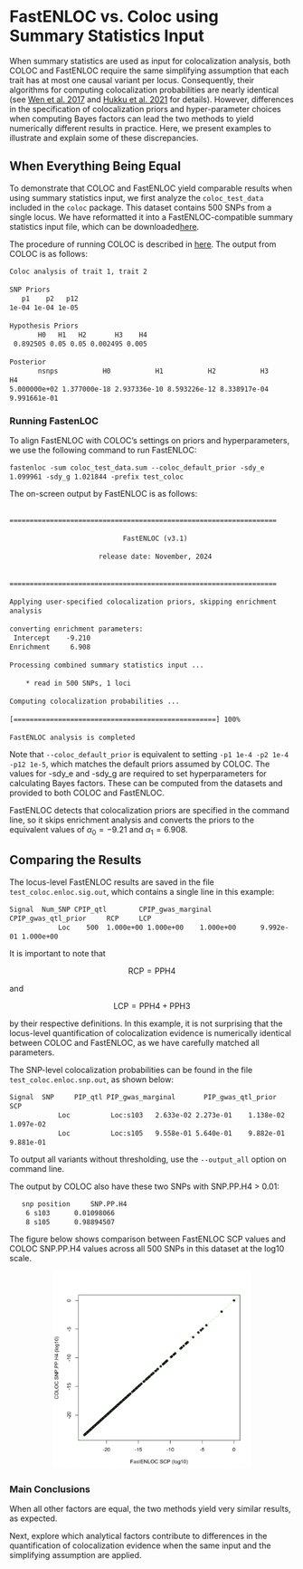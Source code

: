 # FastENLOC vs. Coloc using Summary Statistics Input

When summary statistics are used as input for colocalization analysis, both COLOC and FastENLOC require the same simplifying assumption that each trait has at most one causal variant per locus. Consequently, their algorithms for computing colocalization probabilities are nearly identical (see [Wen et al. 2017](https://journals.plos.org/plosgenetics/article?id=10.1371/journal.pgen.1006646) and [Hukku et al. 2021](https://www.cell.com/ajhg/fulltext/S0002-9297(20)30409-2?_returnURL=https%3A%2F%2Flinkinghub.elsevier.com%2Fretrieve%2Fpii%2FS0002929720304092%3Fshowall%3Dtrue) for details). However, differences in the specification of colocalization priors and hyper-parameter choices when computing Bayes factors can lead the two methods to yield numerically different results in practice. Here, we present examples to illustrate and explain some of these discrepancies.



## When Everything Being Equal

To demonstrate that COLOC and FastENLOC yield comparable results when using summary statistics input, we first analyze the ``coloc_test_data`` included in the ``coloc`` package. This dataset contains 500 SNPs from a single locus. We have reformatted it into a FastENLOC-compatible summary statistics input file, which can be downloaded[here](../sample_data/coloc_test_data.sum). 

The procedure of running COLOC is described in [here](https://chr1swallace.github.io/coloc/articles/a03_enumeration.html). The output from COLOC is as follows:

```
Coloc analysis of trait 1, trait 2

SNP Priors
   p1    p2   p12
1e-04 1e-04 1e-05

Hypothesis Priors
       H0   H1   H2       H3    H4
 0.892505 0.05 0.05 0.002495 0.005

Posterior
       nsnps           H0           H1           H2           H3           H4
5.000000e+02 1.377000e-18 2.937336e-10 8.593226e-12 8.338917e-04 9.991661e-01
```


### Running FastenLOC

To align FastENLOC with COLOC’s settings on priors and hyperparameters, we use the following command to run FastENLOC:

```
fastenloc -sum coloc_test_data.sum --coloc_default_prior -sdy_e 1.099961 -sdy_g 1.021844 -prefix test_coloc
```

The on-screen output by FastENLOC is as follows:

```
		==================================================================

		                    FastENLOC (v3.1)

		              release date: November, 2024

		==================================================================

Applying user-specified colocalization priors, skipping enrichment analysis

converting enrichment parameters:
 Intercept    -9.210
Enrichment     6.908

Processing combined summary statistics input ...

    * read in 500 SNPs, 1 loci

Computing colocalization probabilities ...

[==================================================] 100%

FastENLOC analysis is completed
```

Note that ``--coloc_default_prior`` is equivalent to setting ``-p1 1e-4 -p2 1e-4 -p12 1e-5``, which matches the default priors assumed by COLOC. The values for -sdy_e and -sdy_g are required to set hyperparameters for calculating Bayes factors. These can be computed from the datasets and provided to both COLOC and FastENLOC.

FastENLOC detects that colocalization priors are specified in the command line, so it skips enrichment analysis and converts the priors to the equivalent values of $\alpha_0 = -9.21$ and $\alpha_1 = 6.908$.

## Comparing the Results

The locus-level FastENLOC results are saved in the file ``test_coloc.enloc.sig.out``, which contains a single line in this example:

```
Signal  Num_SNP CPIP_qtl        CPIP_gwas_marginal      CPIP_gwas_qtl_prior     RCP     LCP
            Loc    500  1.000e+00 1.000e+00    1.000e+00      9.992e-01 1.000e+00
```

It is important to note that 

$$ \text{RCP} = \text{PPH4} $$

and 

$$ \text{LCP} = \text{PPH4} + \text{PPH3} $$

by their respective definitions. In this example, it is not surprising that the locus-level quantification of colocalization evidence is numerically identical between COLOC and FastENLOC, as we have carefully matched all parameters.

The SNP-level colocalization probabilities can be found in the file ``test_coloc.enloc.snp.out``, as shown below:

```
Signal  SNP     PIP_qtl PIP_gwas_marginal       PIP_gwas_qtl_prior      SCP
            Loc          Loc:s103   2.633e-02 2.273e-01    1.138e-02      1.097e-02
            Loc          Loc:s105   9.558e-01 5.640e-01    9.882e-01      9.881e-01
```
To output all variants without thresholding, use the ``--output_all`` option on command line.

The output by COLOC also have these two SNPs with SNP.PP.H4 > 0.01:

```
   snp position     SNP.PP.H4
    6 s103      0.01098066
    8 s105      0.98894507
```      

The figure below shows comparison between FastENLOC SCP values and COLOC SNP.PP.H4 values across all 500 SNPs in this dataset at the log10 scale. 
<center>
<img src="figures/snp_pph4_v_scp_test_coloc.png" alt="Alt Text" width="350" height="350">
</center>


### Main Conclusions

When all other factors are equal, the two methods yield very similar results, as expected. 

Next, explore which analytical factors contribute to differences in the quantification of colocalization evidence when the same input and the simplifying assumption are applied. 


